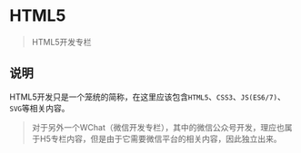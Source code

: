 # HTML5
 

> HTML5开发专栏


## 说明

HTML5开发只是一个笼统的简称，在这里应该包含`HTML5`、`CSS3`、`JS(ES6/7)`、`SVG`等相关内容。

> 对于另外一个WChat（微信开发专栏），其中的微信公众号开发，理应也属于H5专栏内容，但是由于它需要微信平台的相关内容，因此独立出来。